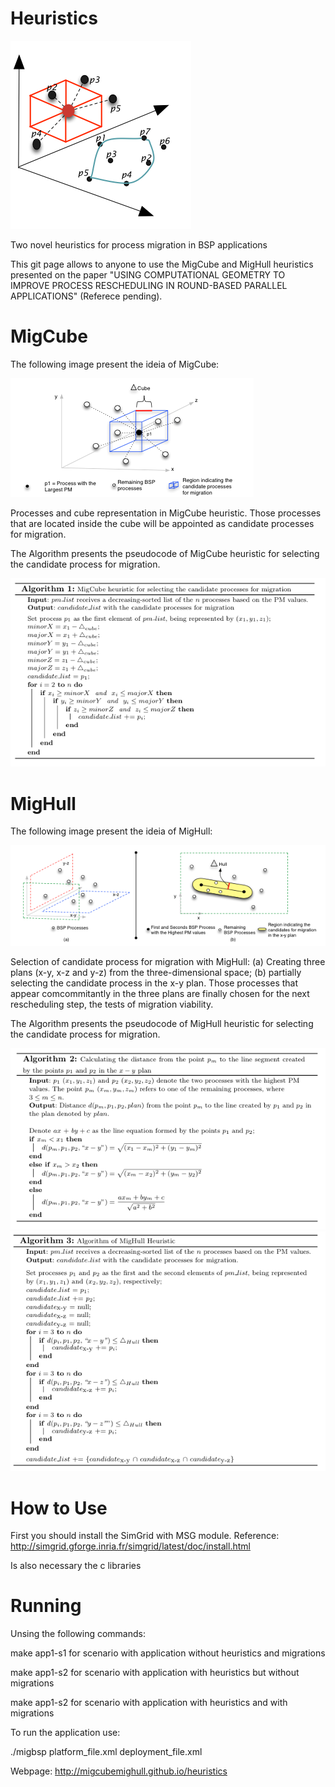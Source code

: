 # Heuristics
![Heuristics Logo](https://raw.githubusercontent.com/migcubemighull/heuristics/master/Logo.png)

Two novel heuristics for process migration in BSP applications

This git page allows to anyone to use the MigCube and MigHull heuristics presented on the paper "USING COMPUTATIONAL GEOMETRY TO IMPROVE PROCESS RESCHEDULING IN ROUND-BASED PARALLEL APPLICATIONS" (Referece pending).

# MigCube
The following image present the ideia of MigCube:

![MigCube Structure](https://raw.githubusercontent.com/migcubemighull/heuristics/master/imageMigCube.png)

Processes and cube representation in MigCube heuristic. Those processes that are located inside the cube will be appointed as candidate processes for migration.

The Algorithm presents the pseudocode of MigCube heuristic for selecting the candidate process for migration.

![MigCube Algorithm](https://raw.githubusercontent.com/migcubemighull/heuristics/master/algo_MigCube.png)

# MigHull
The following image present the ideia of MigHull:

![MigHull Structure](https://raw.githubusercontent.com/migcubemighull/heuristics/master/imageMigHull.png)

Selection of candidate process for migration with MigHull: (a) Creating three plans (x-y, x-z and y-z) from the three-dimensional space; (b) partially selecting the candidate process in the x-y plan. Those processes that appear comcommitantly in the three plans are finally chosen for the next rescheduling step, the tests of migration viability.

The Algorithm presents the pseudocode of MigHull heuristic for selecting the candidate process for migration.

![MigHull Algorithm](https://raw.githubusercontent.com/migcubemighull/heuristics/master/algo_MigHull1.png)
![MigHull Algorithm](https://raw.githubusercontent.com/migcubemighull/heuristics/master/algo_MigHull2.png)

# How to Use
First you should install the SimGrid with MSG module. Reference: http://simgrid.gforge.inria.fr/simgrid/latest/doc/install.html

Is also necessary the c libraries

# Running
Unsing the following commands:

make app1-s1 for scenario with application without heuristics and migrations

make app1-s2 for scenario with application with heuristics but without migrations

make app1-s2 for scenario with application with heuristics and with migrations

To run the application use:

./migbsp platform_file.xml deployment_file.xml

Webpage: http://migcubemighull.github.io/heuristics

